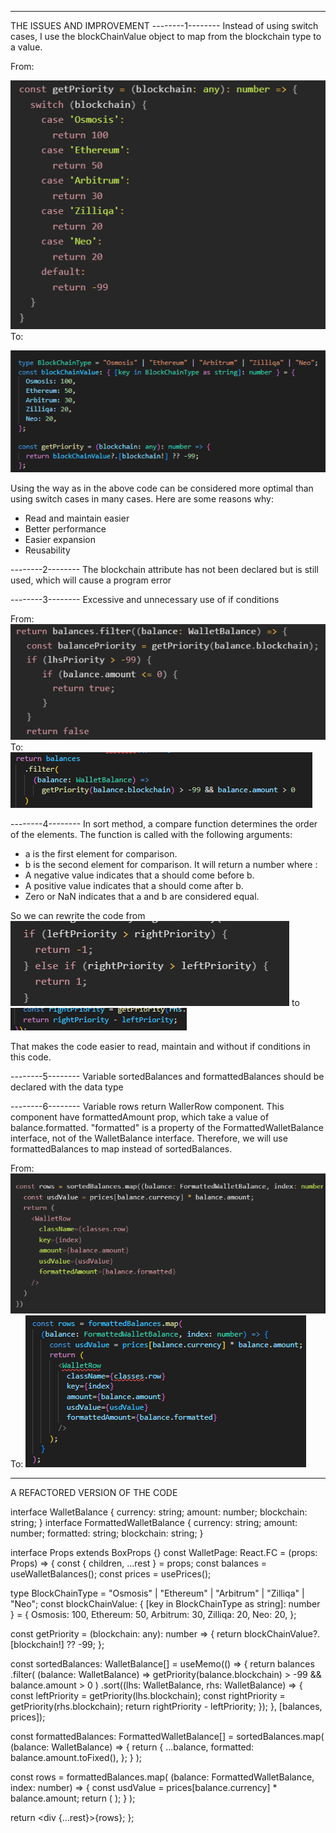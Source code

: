 ----------------------------------------------------------------------
THE ISSUES AND IMPROVEMENT
--------1--------
Instead of using switch cases, I use the blockChainValue object to map from the blockchain type to a value.

From:

![alt text](image.png)
To:

![alt text](image-1.png)

Using the way as in the above code can be considered more optimal than using switch cases in many cases. Here are some reasons why:
  - Read and maintain easier
  - Better performance
  - Easier expansion
  - Reusability

--------2--------
The blockchain attribute has not been declared but is still used, which will cause a program error

--------3--------
Excessive and unnecessary use of if conditions

From:
![alt text](image-2.png)
To:
![alt text](image-3.png)

--------4--------
In sort method, a compare function determines the order of the elements. The function is called with the following arguments:
  - a is the first element for comparison. 
  - b is the second element for comparison. 
It will return a number where :
  - A negative value indicates that a should come before b.
  - A positive value indicates that a should come after b.
  - Zero or NaN indicates that a and b are considered equal.

So we can rewrite the code 
from 
![alt text](image-4.png)
to
![alt text](image-5.png)

That makes the code easier to read, maintain and without if conditions in this code.

--------5--------
Variable sortedBalances and formattedBalances should be declared with the data type

--------6--------
Variable rows return WallerRow component. This component have formattedAmount prop, which take a value of balance.formatted. "formatted" is a property of the FormattedWalletBalance interface, not of the WalletBalance interface. Therefore, we will use formattedBalances to map instead of sortedBalances.

From:
![alt text](image-6.png)
To:
![alt text](image-7.png)

----------------------------------------------------------------------
A REFACTORED VERSION OF THE CODE

interface WalletBalance {
  currency: string;
  amount: number;
  blockchain: string;
}
interface FormattedWalletBalance {
  currency: string;
  amount: number;
  formatted: string;
  blockchain: string;
}

interface Props extends BoxProps {}
const WalletPage: React.FC<Props> = (props: Props) => {
  const { children, ...rest } = props;
  const balances = useWalletBalances();
  const prices = usePrices();

  type BlockChainType = "Osmosis" | "Ethereum" | "Arbitrum" | "Zilliqa" | "Neo";
  const blockChainValue: { [key in BlockChainType as string]: number } = {
    Osmosis: 100,
    Ethereum: 50,
    Arbitrum: 30,
    Zilliqa: 20,
    Neo: 20,
  };

  const getPriority = (blockchain: any): number => {
    return blockChainValue?.[blockchain!] ?? -99;
  };

  const sortedBalances: WalletBalance[] = useMemo(() => {
    return balances
      .filter(
        (balance: WalletBalance) =>
          getPriority(balance.blockchain) > -99 && balance.amount > 0
      )
      .sort((lhs: WalletBalance, rhs: WalletBalance) => {
        const leftPriority = getPriority(lhs.blockchain);
        const rightPriority = getPriority(rhs.blockchain);
        return rightPriority - leftPriority;
      });
  }, [balances, prices]);

  const formattedBalances: FormattedWalletBalance[] = sortedBalances.map(
    (balance: WalletBalance) => {
      return {
        ...balance,
        formatted: balance.amount.toFixed(),
      };
    }
  );

  const rows = formattedBalances.map(
    (balance: FormattedWalletBalance, index: number) => {
      const usdValue = prices[balance.currency] * balance.amount;
      return (
        <WalletRow
          className={classes.row}
          key={index}
          amount={balance.amount}
          usdValue={usdValue}
          formattedAmount={balance.formatted}
        />
      );
    }
  );

  return <div {...rest}>{rows}</div>;
};

